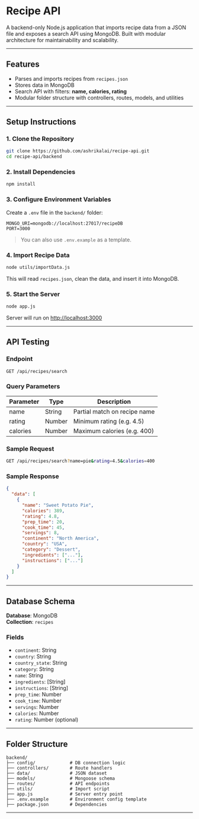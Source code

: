#  Recipe API

A backend-only Node.js application that imports recipe data from a JSON file and exposes a search API using MongoDB. Built with modular architecture for maintainability and scalability.

---

##  Features

- Parses and imports recipes from `recipes.json`
- Stores data in MongoDB
- Search API with filters: **name, calories, rating**
- Modular folder structure with controllers, routes, models, and utilities

---

##  Setup Instructions

### 1. Clone the Repository

```bash
git clone https://github.com/ashrikalai/recipe-api.git
cd recipe-api/backend
```

### 2. Install Dependencies

```bash
npm install
```

### 3. Configure Environment Variables

Create a `.env` file in the `backend/` folder:

```env
MONGO_URI=mongodb://localhost:27017/recipeDB
PORT=3000
```

> You can also use `.env.example` as a template.

### 4. Import Recipe Data

```bash
node utils/importData.js
```

This will read `recipes.json`, clean the data, and insert it into MongoDB.

### 5. Start the Server

```bash
node app.js
```

Server will run on [http://localhost:3000](http://localhost:3000)

---

##  API Testing

### Endpoint

```
GET /api/recipes/search
```

### Query Parameters

| Parameter | Type   | Description                           |
|-----------|--------|---------------------------------------|
| name      | String | Partial match on recipe name          |
| rating    | Number | Minimum rating (e.g. 4.5)             |
| calories  | Number | Maximum calories (e.g. 400)           |

### Sample Request

```bash
GET /api/recipes/search?name=pie&rating=4.5&calories=400
```

### Sample Response

```json
{
  "data": [
    {
      "name": "Sweet Potato Pie",
      "calories": 389,
      "rating": 4.8,
      "prep_time": 20,
      "cook_time": 45,
      "servings": 8,
      "continent": "North America",
      "country": "USA",
      "category": "Dessert",
      "ingredients": ["..."],
      "instructions": ["..."]
    }
  ]
}
```

---

##  Database Schema

**Database**: MongoDB  
**Collection**: `recipes`

### Fields

- `continent`: String  
- `country`: String  
- `country_state`: String  
- `category`: String  
- `name`: String  
- `ingredients`: [String]  
- `instructions`: [String]  
- `prep_time`: Number  
- `cook_time`: Number  
- `servings`: Number  
- `calories`: Number  
- `rating`: Number (optional)

---

##  Folder Structure

```
backend/
├── config/             # DB connection logic
├── controllers/        # Route handlers
├── data/               # JSON dataset
├── models/             # Mongoose schema
├── routes/             # API endpoints
├── utils/              # Import script
├── app.js              # Server entry point
├── .env.example        # Environment config template
├── package.json        # Dependencies
```

---

